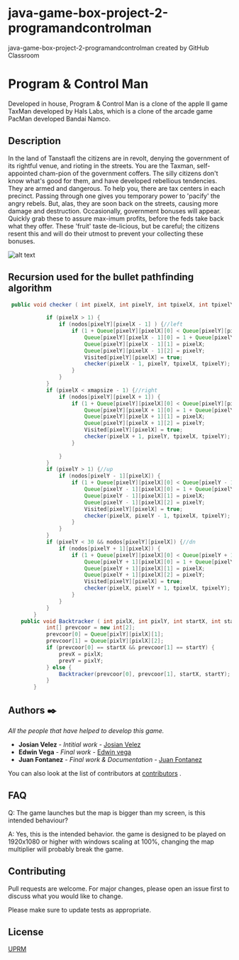 # java-game-box-project-2-programandcontrolman
java-game-box-project-2-programandcontrolman created by GitHub Classroom
# Program & Control Man 
Developed in house, Program & Control Man is a clone of the apple II game TaxMan developed by Hals Labs, which is a clone of the arcade game PacMan developed Bandai Namco. 
## Description
 In the land of Tanstaafl the citizens are in revolt, denying the government of its rightful venue, and rioting in the streets. You are the Taxman, self-appointed cham-pion of the government coffers. The silly citizens don't know what's good for them, and have developed rebellious tendencies. They are armed and dangerous. To help you, there are tax centers in each precinct. Passing through one gives you temporary power to 'pacify' the angry rebels. But, alas, they are soon back on the streets, causing more damage and destruction. Occasionally, government bonuses will appear. Quickly grab these to assure max-imum profits, before the feds take back what they offer. These 'fruit' taste de-licious, but be careful; the citizens resent this and will do their utmost to prevent your collecting these bonuses.
 
 ![alt text](https://github.com/uprm-ciic4010-s20/java-game-box-project-2-programandcontrolman/blob/master/taxman.png)

 
## Recursion used for the bullet pathfinding algorithm 

```java
 public void checker ( int pixelX, int pixelY, int tpixelX, int tpixelY){
            
            if (pixelX > 1) {
                if (nodos[pixelY][pixelX - 1] ) {//left
                    if (1 + Queue[pixelY][pixelX][0] < Queue[pixelY][pixelX - 1][0]) {
                        Queue[pixelY][pixelX - 1][0] = 1 + Queue[pixelY][pixelX][0];
                        Queue[pixelY][pixelX - 1][1] = pixelX;
                        Queue[pixelY][pixelX - 1][2] = pixelY;
                        Visited[pixelY][pixelX] = true;
                        checker(pixelX - 1, pixelY, tpixelX, tpixelY);
                    }
                }
            }
            if (pixelX < xmapsize - 1) {//right
                if (nodos[pixelY][pixelX + 1]) {
                    if (1 + Queue[pixelY][pixelX][0] < Queue[pixelY][pixelX + 1][0]) {
                        Queue[pixelY][pixelX + 1][0] = 1 + Queue[pixelY][pixelX][0];
                        Queue[pixelY][pixelX + 1][1] = pixelX;
                        Queue[pixelY][pixelX + 1][2] = pixelY;
                        Visited[pixelY][pixelX] = true;
                        checker(pixelX + 1, pixelY, tpixelX, tpixelY);
                    }
                   
                }
            }
            if (pixelY > 1) {//up
                if (nodos[pixelY - 1][pixelX]) {
                    if (1 + Queue[pixelY][pixelX][0] < Queue[pixelY - 1][pixelX][0]) {
                        Queue[pixelY - 1][pixelX][0] = 1 + Queue[pixelY][pixelX][0];
                        Queue[pixelY - 1][pixelX][1] = pixelX;
                        Queue[pixelY - 1][pixelX][2] = pixelY;
                        Visited[pixelY][pixelX] = true;
                        checker(pixelX, pixelY - 1, tpixelX, tpixelY);
                    }
                }
            }
            if (pixelY < 30 && nodos[pixelY][pixelX]) {//dn
                if (nodos[pixelY + 1][pixelX]) {
                    if (1 + Queue[pixelY][pixelX][0] < Queue[pixelY + 1][pixelX][0]) {
                        Queue[pixelY + 1][pixelX][0] = 1 + Queue[pixelY][pixelX][0];
                        Queue[pixelY + 1][pixelX][1] = pixelX;
                        Queue[pixelY + 1][pixelX][2] = pixelY;
                        Visited[pixelY][pixelX] = true;
                        checker(pixelX, pixelY + 1, tpixelX, tpixelY);
                    }
                }
            }
        }
    public void Backtracker ( int pixlX, int pixlY, int startX, int startY){
            int[] prevcoor = new int[2];
            prevcoor[0] = Queue[pixlY][pixlX][1];
            prevcoor[1] = Queue[pixlY][pixlX][2];
            if (prevcoor[0] == startX && prevcoor[1] == startY) {
                prevX = pixlX;
                prevY = pixlY;
            } else {
                Backtracker(prevcoor[0], prevcoor[1], startX, startY);
            }
        }
```
## Authors ✒️

_All the people that have helped to develop this game._

* **Josian Velez** - *Intitial work* - [Josian Velez](https://github.com/ElementalWizard)
* **Edwin Vega** - *Final work* - [Edwin vega](https://github.com/heckio)
* **Juan Fontanez** - *Final work & Documentation* - [Juan Fontanez](#fulanito-de-tal)

You can also look at the list of contributors at [contributors](https://github.com/uprm-ciic4010-s20/java-game-box-project-2-programandcontrolman/graphs/contributors) . 


FAQ
---

Q: The game launches but the map is bigger than my screen, is this intended behaviour?

A: Yes, this is the intended behavior. the game is designed to be played on 1920x1080 or higher with windows scaling at 100%, changing the map multiplier will probably break the game.

## Contributing
Pull requests are welcome. For major changes, please open an issue first to discuss what you would like to change.

Please make sure to update tests as appropriate.

## License
[UPRM](https://www.uprm.edu/cti/usu/license-and-software-agreements/)
